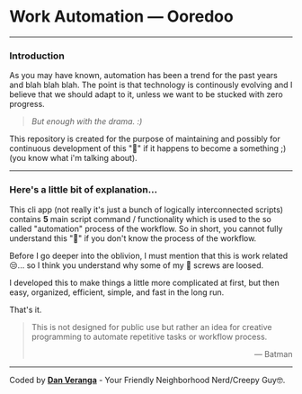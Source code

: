 # Work Automation — Ooredoo

---

### Introduction

As you may have known, automation has been a trend for the past years and blah blah blah. The point is that technology is continously evolving and I believe that we should adapt to it, unless we want to be stucked with zero progress.

> _But enough with the drama. :)_

This repository is created for the purpose of maintaining and possibly for continuous development of this "💩" if it happens to become a something ;) (you know what i'm talking about).

---

### Here's a little bit of explanation...

This cli app (not really it's just a bunch of logically interconnected scripts) contains **5** main script command / functionality which is used to the so called "automation" process of the workflow. So in short, you cannot fully understand this "💩" if you don't know the process of the workflow.

Before I go deeper into the oblivion, I must mention that this is work related 😒... so I think you understand why some of my 🧠 screws are loosed.

I developed this to make things a little more complicated at first, but then easy, organized, efficient, simple, and fast in the long run.

That's it.

> This is not designed for public use but rather an idea for creative programming to automate repetitive tasks or workflow process.
>
> <p style="text-align:right">— Batman</p>

---

Coded by **[Dan Veranga](https://github.com/danveranga "this link contains fungi")** - Your Friendly Neighborhood Nerd/Creepy Guy🤓.
